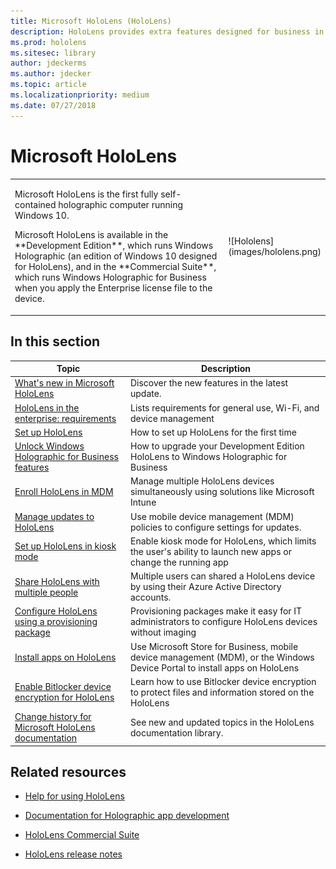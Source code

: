 ```yaml
---
title: Microsoft HoloLens (HoloLens)
description: HoloLens provides extra features designed for business in the Commercial Suite.
ms.prod: hololens
ms.sitesec: library
author: jdeckerms
ms.author: jdecker
ms.topic: article
ms.localizationpriority: medium
ms.date: 07/27/2018
---
```


# Microsoft HoloLens


<table><tbody>
<tr><td style="border: 0px;width: 75%;valign= top"><p>Microsoft HoloLens is the first fully self-contained holographic computer running Windows 10.</p><p> Microsoft HoloLens is available in the **Development Edition**, which runs Windows Holographic (an edition of Windows 10 designed for HoloLens), and in the **Commercial Suite**, which runs Windows Holographic for Business when you apply the Enterprise license file to the device.</p></td><td align="left" style="border: 0px">![Hololens](images/hololens.png)</td></tr>
</tbody></table>

## In this section

| Topic | Description |
| --- | --- |
| [What's new in Microsoft HoloLens](hololens-whats-new.md) | Discover the new features in the latest update. |
| [HoloLens in the enterprise: requirements](hololens-requirements.md) | Lists requirements for general use, Wi-Fi, and device management |
| [Set up HoloLens](hololens-setup.md) | How to set up HoloLens for the first time  |
| [Unlock Windows Holographic for Business features](hololens-upgrade-enterprise.md)  | How to upgrade your Development Edition HoloLens to Windows Holographic for Business |
| [Enroll HoloLens in MDM](hololens-enroll-mdm.md) | Manage multiple HoloLens devices simultaneously using solutions like Microsoft Intune |
| [Manage updates to HoloLens](hololens-updates.md) | Use mobile device management (MDM) policies to configure settings for updates. |
| [Set up HoloLens in kiosk mode](hololens-kiosk.md) | Enable kiosk mode for HoloLens, which limits the user's ability to launch new apps or change the running app  |
[Share HoloLens with multiple people](hololens-multiple-users.md) | Multiple users can shared a HoloLens device by using their Azure Active Directory accounts. |
| [Configure HoloLens using a provisioning package](hololens-provisioning.md) | Provisioning packages make it easy for IT administrators to configure HoloLens devices without imaging |
| [Install apps on HoloLens](hololens-install-apps.md) | Use Microsoft Store for Business, mobile device management (MDM), or the Windows Device Portal to install apps on HoloLens |
| [Enable Bitlocker device encryption for HoloLens](hololens-encryption.md) | Learn how to use Bitlocker device encryption to protect files and information stored on the HoloLens |
| [Change history for Microsoft HoloLens documentation](change-history-hololens.md) | See new and updated topics in the HoloLens documentation library. |

## Related resources

- [Help for using HoloLens](https://support.microsoft.com/products/hololens)

- [Documentation for Holographic app development](https://developer.microsoft.com/windows/mixed-reality/development)

- [HoloLens Commercial Suite](https://www.microsoft.com/microsoft-hololens/hololens-commercial)

- [HoloLens release notes](https://developer.microsoft.com/en-us/windows/mixed-reality/release_notes)
